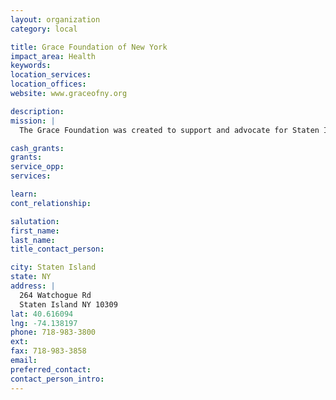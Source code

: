 ```yaml
---
layout: organization
category: local

title: Grace Foundation of New York
impact_area: Health
keywords: 
location_services: 
location_offices: 
website: www.graceofny.org

description: 
mission: |
  The Grace Foundation was created to support and advocate for Staten Island and Brooklyn families of children diagnosed with autistic spectrum disorders. This support takes the form of social, educational and information resources. We take a proactive role with families, professionals and government officials in the development and advancement of education policies and programs that deal specifically with autism/pervasive developmental disorder (PDD). 

cash_grants: 
grants: 
service_opp: 
services: 

learn: 
cont_relationship: 

salutation: 
first_name: 
last_name: 
title_contact_person: 

city: Staten Island
state: NY
address: |
  264 Watchogue Rd  
  Staten Island NY 10309
lat: 40.616094
lng: -74.138197
phone: 718-983-3800
ext: 
fax: 718-983-3858
email: 
preferred_contact: 
contact_person_intro: 
---
```

